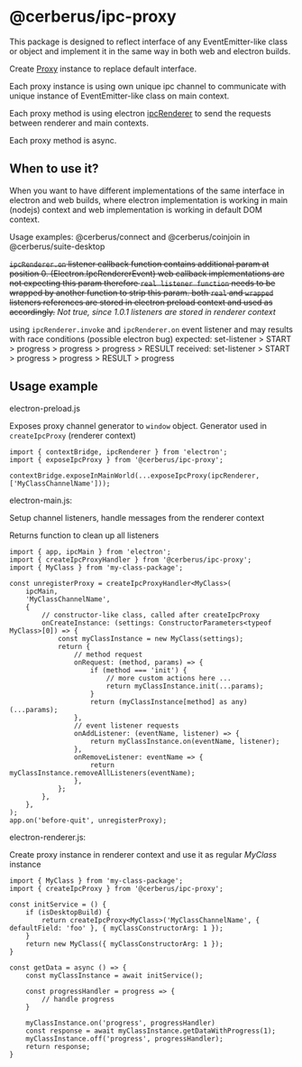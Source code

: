 # @cerberus/ipc-proxy

This package is designed to reflect interface of any EventEmitter-like class or object and implement it in the same way in both web and electron builds.

Create [Proxy](https://developer.mozilla.org/en-US/docs/Web/JavaScript/Reference/Global_Objects/Proxy) instance to replace default interface.

Each proxy instance is using own unique ipc channel to communicate with unique instance of EventEmitter-like class on main context.

Each proxy method is using electron [ipcRenderer](https://www.electronjs.org/docs/latest/api/ipc-renderer) to send the requests between renderer and main contexts.

Each proxy method is async.

## When to use it?

When you want to have different implementations of the same interface in electron and web builds, where electron implementation is working in main (nodejs) context and web implementation is working in default DOM context.

Usage examples: @cerberus/connect and @cerberus/coinjoin in @cerberus/suite-desktop

<strike>`ipcRenderer.on` listener callback function contains additional param at position 0. (Electron.IpcRendererEvent)
web callback implementations are not expecting this param therefore `real listener function` needs to be wrapped by another function to strip this param.
both `real` and `wrapped` listeners references are stored in electron preload context and used as accordingly.</strike> _Not true, since 1.0.1 listeners are stored in renderer context_

using `ipcRenderer.invoke` and `ipcRenderer.on` event listener and may results with race conditions (possible electron bug)
expected: set-listener > START > progress > progress > progress > RESULT
received: set-listener > START > progress > progress > RESULT > progress

## Usage example

electron-preload.js

Exposes proxy channel generator to `window` object. Generator used in `createIpcProxy` (renderer context)

```
import { contextBridge, ipcRenderer } from 'electron';
import { exposeIpcProxy } from '@cerberus/ipc-proxy';

contextBridge.exposeInMainWorld(...exposeIpcProxy(ipcRenderer, ['MyClassChannelName']));
```

electron-main.js:

Setup channel listeners, handle messages from the renderer context

Returns function to clean up all listeners

```
import { app, ipcMain } from 'electron';
import { createIpcProxyHandler } from '@cerberus/ipc-proxy';
import { MyClass } from 'my-class-package';

const unregisterProxy = createIpcProxyHandler<MyClass>(
    ipcMain,
    'MyClassChannelName',
    {
        // constructor-like class, called after createIpcProxy
        onCreateInstance: (settings: ConstructorParameters<typeof MyClass>[0]) => {
            const myClassInstance = new MyClass(settings);
            return {
                // method request
                onRequest: (method, params) => {
                    if (method === 'init') {
                        // more custom actions here ...
                        return myClassInstance.init(...params);
                    }
                    return (myClassInstance[method] as any)(...params);
                },
                // event listener requests
                onAddListener: (eventName, listener) => {
                    return myClassInstance.on(eventName, listener);
                },
                onRemoveListener: eventName => {
                    return myClassInstance.removeAllListeners(eventName);
                },
            };
        },
    },
);
app.on('before-quit', unregisterProxy);
```

electron-renderer.js:

Create proxy instance in renderer context and use it as regular _MyClass_ instance

```
import { MyClass } from 'my-class-package';
import { createIpcProxy } from '@cerberus/ipc-proxy';

const initService = () {
    if (isDesktopBuild) {
        return createIpcProxy<MyClass>('MyClassChannelName', { defaultField: 'foo' }, { myClassConstructorArg: 1 });
    }
    return new MyClass({ myClassConstructorArg: 1 });
}

const getData = async () => {
    const myClassInstance = await initService();

    const progressHandler = progress => {
        // handle progress
    }

    myClassInstance.on('progress', progressHandler)
    const response = await myClassInstance.getDataWithProgress(1);
    myClassInstance.off('progress', progressHandler);
    return response;
}


```
